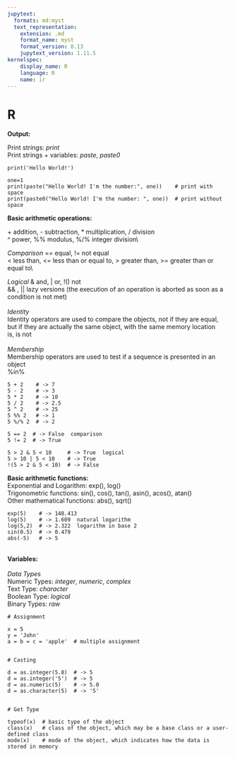 ```yaml
---
jupytext:
  formats: md:myst
  text_representation:
    extension: .md
    format_name: myst
    format_version: 0.13
    jupytext_version: 1.11.5
kernelspec:
    display_name: R
    language: R
    name: ir
---
```



# R

**Output:**

Print strings: *print*\
Print strings + variables: *paste*, *paste0*

```{code-cell}
print('Hello World!')

one=1
print(paste("Hello World! I'm the number:", one))    # print with space
print(paste0("Hello World! I'm the number: ", one))  # print without space
```

**Basic arithmetic operations:**

\+ addition, - subtraction, * multiplication, / division\
^ power, %% modulus, %/% integer division\

*Comparison*
== equal, != not equal\
< less than, <= less than or equal to, > greater than, >= greater than or equal to\

*Logical*
& and, | or, !() not\
&& , ||  lazy versions (the execution of an operation is aborted as soon as a condition is not met)\
\
*Identity*\
Identity operators are used to compare the objects, not if they are equal,\
but if they are actually the same object, with the same memory location\
is, is not\
\
*Membership*\
Membership operators are used to test if a sequence is presented in an object\
%in%
```{code-cell}
5 + 2    # -> 7
5 - 2    # -> 3
5 * 2    # -> 10
5 / 2    # -> 2.5
5 ^ 2    # -> 25
5 %% 2   # -> 1
5 %/% 2  # -> 2

5 == 2  # -> False  comparison
5 != 2  # -> True

5 > 2 & 5 < 10     # -> True  logical
5 > 10 | 5 < 10    # -> True
!(5 > 2 & 5 < 10)  # -> False
```

**Basic arithmetic functions:**\
Exponential and Logarithm: exp(), log()\
Trigonometric functions: sin(), cos(), tan(), asin(), acos(), atan()\
Other mathematical functions: abs(), sqrt()
```{code-cell}
exp(5)    # -> 148.413
log(5)    # -> 1.609  natural logarithm
log(5,2)  # -> 2.322  logarithm in base 2
sin(0.5)  # -> 0.479
abs(-5)   # -> 5
```
\
**Variables:**\
\
*Data Types*\
Numeric Types: *integer*, *numeric*, *complex*\
Text Type: *character*\
Boolean Type:	*logical*\
Binary Types:	*raw*

```{code-cell}
# Assignment

x = 5
y = 'John'
a = b = c = 'apple'  # multiple assignment


# Casting

d = as.integer(5.8)  # -> 5
d = as.integer('5')  # -> 5
d = as.numeric(5)    # -> 5.0
d = as.character(5)  # -> '5'


# Get Type

typeof(x)  # basic type of the object
class(x)   # class of the object, which may be a base class or a user-defined class
mode(x)    # mode of the object, which indicates how the data is stored in memory
```